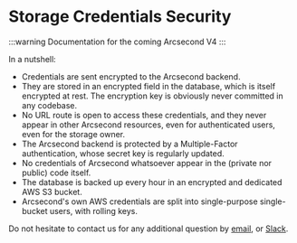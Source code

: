 Storage Credentials Security
===

:::warning
Documentation for the coming Arcsecond V4
:::

In a nutshell:

- Credentials are sent encrypted to the Arcsecond backend.
- They are stored in an encrypted field in the database, which is itself encrypted at rest. The encryption key is
  obviously never committed in any codebase.
- No URL route is open to access these credentials, and they never appear in other Arcsecond resources, even for
  authenticated users, even for the storage owner.
- The Arcsecond backend is protected by a Multiple-Factor authentication, whose secret key is regularly updated.
- No credentials of Arcsecond whatsoever appear in the (private nor public) code itself.
- The database is backed up every hour in an encrypted and dedicated AWS S3 bucket.
- Arcsecond's own AWS credentials are split into single-purpose single-bucket users, with rolling keys.

Do not hesitate to contact us for any additional question by [email](mailto:cedric@arcsecond.io),
or [Slack](https://join.slack.com/t/arcsecond-io/shared_invite/zt-yvsehzjl-jExYLVWzwuslMJum7r2GiA).

